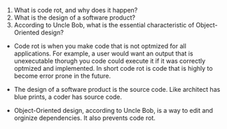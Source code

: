 1. What is code rot, and why does it happen?
2. What is the design of a software product?
3. According to Uncle Bob, what is the essential characteristic of Object-Oriented design?

- Code rot is when you make code that is not optmized for all applications. For example, a user would want an output that is unexecutable thorugh you code could execute it if it was correctly optmized and implemented. In short code rot is code that is highly to become error prone in the future.

- The design of a software product is the source code. Like architect has blue prints, a coder has source code.

- Object-Oriented design, according to Uncle Bob, is a way to edit and orginize dependencies. It also prevents code rot.
